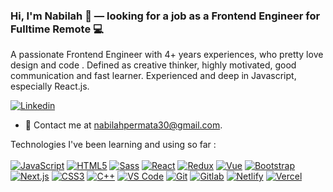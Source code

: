 ### Hi, I'm Nabilah 👋 — looking for a job as a Frontend Engineer for Fulltime Remote 💻

A passionate Frontend Engineer with 4+ years experiences, who pretty love design and code . Defined as creative thinker, highly motivated, good communication and fast learner. Experienced and deep in Javascript, especially React.js.

[![Linkedin](https://img.shields.io/badge/-LinkedIn-blue?style=flat&logo=Linkedin&logoColor=white&link=https://www.linkedin.com/in/nabilahayupermata/)](https://www.linkedin.com/in/nabilahayupermata/)

- 💌 Contact me at [nabilahpermata30@gmail.com](mailto:nabilahpermata30@gmail.com).

Technologies I've been learning and using so far : <br /> <br />
    [![JavaScript](https://img.shields.io/badge/-JavaScript-eee?style=flat-square&logo=javascript&logoColor=DD9C25)]()
    [![HTML5](http://img.shields.io/badge/-HTML5-eee?style=flat-square&logo=html5&logoColor=E34F26)]()
    [![Sass](https://img.shields.io/badge/-SASS-eee?style=flat-square&logo=sass&logoColor=CC6699)]()
    [![React](https://img.shields.io/badge/-React-eee?style=flat-square&logo=react&logoColor=0088cc)]()
    [![Redux](https://img.shields.io/badge/-Redux-eee?style=flat-square&logo=Redux&logoColor=764abc)]()
    [![Vue](http://img.shields.io/badge/-Vue-eee?style=flat-square&logo=vue)]()
    [![Bootstrap](http://img.shields.io/badge/-Bootstrap-eee?style=flat-square&logo=bootstrap&logoColor=563D7C)]()
    [![Next.js](https://img.shields.io/badge/-Next-eee?style=flat-square&logo=Next.js&logoColor=000000)]()
    [![CSS3](https://img.shields.io/badge/-CSS3-eee?style=flat-square&logo=css3&logoColor=264de4)]()
    [![C++](https://img.shields.io/badge/-C++-eee?style=flat-square&logo=c)]()
    [![VS Code](http://img.shields.io/badge/-VS%20Code-eee?style=flat-square&logo=visual-studio-code&logoColor=007ACC)]()
    [![Git](http://img.shields.io/badge/-Git-eee?style=flat-square&logo=git&logoColor=F05032)]()
    [![Gitlab](https://img.shields.io/badge/-Gitlab-eee?style=flat-square&logo=gitlab)]()
    [![Netlify](https://img.shields.io/badge/-Netlify-eee?style=flat-square&logo=netlify)]()
    [![Vercel](https://img.shields.io/badge/-Vercel-eee?style=flat-square&logo=vercel&logoColor=000000)]()

